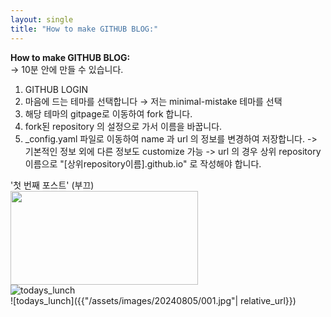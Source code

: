 ```yaml
---
layout: single
title: "How to make GITHUB BLOG:"
---
```


**How to make GITHUB BLOG:**  
-> 10분 안에 만들 수 있습니다.  
  
1. GITHUB LOGIN
2. 마음에 드는 테마를 선택합니다 → 저는 minimal-mistake 테마를 선택
3. 해당 테마의 gitpage로 이동하여 fork 합니다.
4. fork된 repository 의 설정으로 가서 이름을 바꿉니다.
5. _config.yaml 파일로 이동하여 name 과 url 의 정보를 변경하여 저장합니다.
     -> 기본적인 정보 외에 다른 정보도 customize 가능
     -> url 의 경우 상위 repository 이름으로 "[상위repository이름].github.io" 로 작성해야 합니다. 

  
'첫 번째 포스트' (부끄)  
<img src="/assets/images/20240805/001.jpg" width="300" height="150">  
![todays_lunch](/assets/images/20240805/001.jpg)    
![todays_lunch]({{"/assets/images/20240805/001.jpg"| relative_url}})
